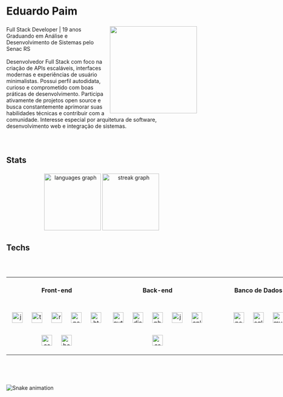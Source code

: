 <h1 align="left">Eduardo Paim</h1>

###

<img align="right" height="230" src="https://images.steamusercontent.com/ugc/1920240577473879513/E78D69340BF22AE35D74395C361288ABEB4187A8/?imw=5000&imh=5000&ima=fit&impolicy=Letterbox&imcolor=%23000000&letterbox=false"  />

###

<p align="left">Full Stack Developer | 19 anos<br>Graduando em Análise e Desenvolvimento de Sistemas pelo Senac RS<br><br>Desenvolvedor Full Stack com foco na criação de APIs escaláveis, interfaces modernas e experiências de usuário minimalistas. Possui perfil autodidata, curioso e comprometido com boas práticas de desenvolvimento. Participa ativamente de projetos open source e busca constantemente aprimorar suas habilidades técnicas e contribuir com a comunidade. Interesse especial por arquitetura de software, desenvolvimento web e integração de sistemas.</p>

###

<br clear="both">

<h2 align="left">Stats</h2>

###

<div align="center">
  <img src="https://github-readme-stats.vercel.app/api/top-langs?username=Edu-2de&locale=en&hide_title=false&layout=compact&card_width=320&langs_count=6&theme=gotham&hide_border=false&order=2" height="150" alt="languages graph"  />
  <img src="https://streak-stats.demolab.com?user=Edu-2de&locale=en&mode=daily&theme=gotham&hide_border=false&border_radius=10&order=3" height="150" alt="streak graph"  />
</div>

###

<h2 align="left"></h2>

###

<!-- Tabela de tecnologias com espaçamento aumentado entre itens e espaço extra nas bordas -->
<h2 align="left">Techs</h2>

<div align="center" style="padding: 32px 0;">
  <table width="100%" style="min-width:800px;table-layout:fixed;border-spacing: 32px 16px;">
    <tr>
      <th width="33%" style="padding-top:24px; padding-bottom:24px;">Front-end</th>
      <th width="33%" style="padding-top:24px; padding-bottom:24px;">Back-end</th>
      <th width="33%" style="padding-top:24px; padding-bottom:24px;">Banco de Dados</th>
    </tr>
    <tr>
      <!-- FRONT-END -->
      <td align="center" valign="top" style="padding:24px 0;">
        <div style="display:flex; flex-wrap:wrap; justify-content:center; gap:32px 24px; padding:0 8px;">
          <img src="https://skillicons.dev/icons?i=js" height="28" alt="javascript logo" />
          <img src="https://skillicons.dev/icons?i=ts" height="28" alt="typescript logo" />
          <img src="https://cdn.jsdelivr.net/gh/devicons/devicon/icons/react/react-original.svg" height="28" alt="react logo" />
          <img src="https://cdn.jsdelivr.net/gh/devicons/devicon/icons/nextjs/nextjs-original.svg" height="28" alt="nextjs logo" />
          <img src="https://cdn.jsdelivr.net/gh/devicons/devicon/icons/html5/html5-original.svg" height="28" alt="html5 logo" />
          <img src="https://cdn.jsdelivr.net/gh/devicons/devicon/icons/css3/css3-original.svg" height="28" alt="css3 logo" />
          <img src="https://cdn.jsdelivr.net/gh/devicons/devicon/icons/bootstrap/bootstrap-original.svg" height="28" alt="bootstrap logo" />
        </div>
      </td>
      <!-- BACK-END -->
      <td align="center" valign="top" style="padding:24px 0;">
        <div style="display:flex; flex-wrap:wrap; justify-content:center; gap:32px 24px; padding:0 8px;">
          <img src="https://cdn.jsdelivr.net/gh/devicons/devicon/icons/python/python-original.svg" height="28" alt="python logo" />
          <img src="https://cdn.jsdelivr.net/gh/devicons/devicon/icons/django/django-plain.svg" height="28" alt="django logo" />
          <img src="https://cdn.jsdelivr.net/gh/devicons/devicon/icons/php/php-original.svg" height="28" alt="php logo" />
          <img src="https://cdn.jsdelivr.net/gh/devicons/devicon/icons/java/java-original.svg" height="28" alt="java logo" />
          <img src="https://cdn.jsdelivr.net/gh/devicons/devicon/icons/cplusplus/cplusplus-original.svg" height="28" alt="cplusplus logo" />
          <img src="https://cdn.jsdelivr.net/gh/devicons/devicon/icons/csharp/csharp-original.svg" height="28" alt="csharp logo" />
        </div>
      </td>
      <!-- BANCO DE DADOS -->
      <td align="center" valign="top" style="padding:24px 0;">
        <div style="display:flex; flex-wrap:wrap; justify-content:center; gap:32px 24px; padding:0 8px;">
          <img src="https://cdn.jsdelivr.net/gh/devicons/devicon/icons/postgresql/postgresql-original.svg" height="28" alt="postgresql logo" />
          <img src="https://cdn.jsdelivr.net/gh/devicons/devicon/icons/sqlite/sqlite-original.svg" height="28" alt="sqlite logo" />
          <img src="https://cdn.jsdelivr.net/gh/devicons/devicon/icons/mysql/mysql-original.svg" height="28" alt="mysql logo" />
        </div>
      </td>
    </tr>
  </table>
</div>

###

<h2 align="left"></h2>

###

<img src="https://raw.githubusercontent.com/Edu-2de/Edu-2de/output/snake.svg" alt="Snake animation" />

###
